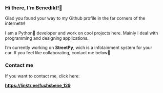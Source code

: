 ### **Hi there, I'm Benedikt!👋**

Glad you found your way to my Github profile in the far corners of the internet🌐!

I am a Python🐍 developer and work on cool projects here. Mainly I deal with programming and designing applications.

I’m currently working on **StreetPy**, wich is a infotainment system for your car. If you feel like collaborating, contact me below🔽

### Contact me

If you want to contact me, click here:

**https://linktr.ee/fuchsbene_129**


<!--
![alt text](https://discord.com)

**FuchsBene/FuchsBene** is a ✨ _special_ ✨ repository because its `README.md` (this file) appears on your GitHub profile.

Here are some ideas to get you started:

- 🔭 I’m currently working on ...
- 🌱 I’m currently learning ...
- 👯 I’m looking to collaborate on ...
- 🤔 I’m looking for help with ...
- 💬 Ask me about ...
- 📫 How to reach me: ...
- 😄 Pronouns: ...
- ⚡ Fun fact: ...
-->
